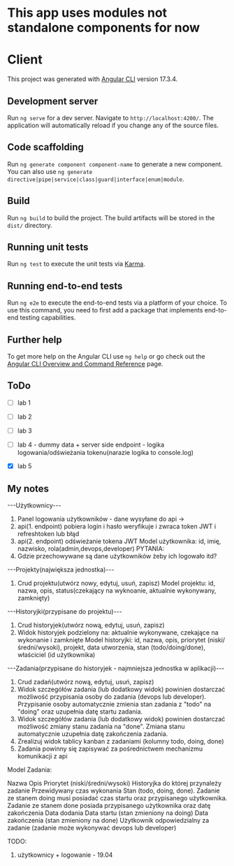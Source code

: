 # This app uses modules not standalone components for now

# Client

This project was generated with [Angular CLI](https://github.com/angular/angular-cli) version 17.3.4.

## Development server

Run `ng serve` for a dev server. Navigate to `http://localhost:4200/`. The application will automatically reload if you change any of the source files.

## Code scaffolding

Run `ng generate component component-name` to generate a new component. You can also use `ng generate directive|pipe|service|class|guard|interface|enum|module`.

## Build

Run `ng build` to build the project. The build artifacts will be stored in the `dist/` directory.

## Running unit tests

Run `ng test` to execute the unit tests via [Karma](https://karma-runner.github.io).

## Running end-to-end tests

Run `ng e2e` to execute the end-to-end tests via a platform of your choice. To use this command, you need to first add a package that implements end-to-end testing capabilities.

## Further help

To get more help on the Angular CLI use `ng help` or go check out the [Angular CLI Overview and Command Reference](https://angular.io/cli) page.

## ToDo

- [ ] lab 1
- [ ] lab 2
- [ ] lab 3
- [ ] lab 4 - dummy data + server side endpoint - logika logowania/odświeżania tokenu(narazie logika to console.log)
- [x] lab 5


## My notes

---Użytkownicy---
1. Panel logowania użytkowników - dane wysyłane do api -> 
2. api(1. endpoint) pobiera login i hasło weryfikuje i zwraca token JWT i refreshtoken lub błąd
3. api(2. endpoint) odświeżanie tokena JWT
Model użytkownika: id, imię, nazwisko, rola(admin,devops,developer)
PYTANIA: 
1. Gdzie przechowywane są dane użytkowników żeby ich logowało itd?

---Projekty(największa jednostka)---
1. Crud projektu(utwórz nowy, edytuj, usuń, zapisz)
Model projektu: id, nazwa, opis, status(czekający na wyknoanie, aktualnie wykonywany, zamknięty)

---Historyjki(przypisane do projektu)---
1. Crud historyjek(utwórz nową, edytuj, usuń, zapisz)
2. Widok historyjek podzielony na: aktualnie wykonywane, czekające na wykonanie i zamknięte
Model historyjki: id, nazwa, opis, priorytet (niski/średni/wysoki), projekt, data utworzenia, stan (todo/doing/done), właściciel (id użytkownika)

---Zadania(przypisane do historyjek - najmniejsza jednostka w aplikacji)---
1. Crud zadań(utwórz nową, edytuj, usuń, zapisz)
2. Widok szczegółów zadania (lub dodatkowy widok) powinien dostarczać możliwość przypisania osoby do zadania (devops lub developer). Przypisanie osoby automatycznie zmienia stan zadania z "todo" na "doing" oraz uzupełnia datę startu zadania.
3. Widok szczegółów zadania (lub dodatkowy widok) powinien dostarczać możliwość zmiany stanu zadania na "done". Zmiana stanu automatycznie uzupełnia datę zakończenia zadania.
4. Zrealizuj widok tablicy kanban z zadaniami (kolumny todo, doing, done) 
5. Zadania powinny się zapisywać za pośrednictwem mechanizmu komunikacji z api

Model Zadania:

Nazwa
Opis
Priorytet (niski/średni/wysoki)
Historyjka do której przynależy zadanie
Przewidywany czas wykonania
Stan (todo, doing, done). Zadanie ze stanem doing musi posiadać czas startu oraz przypisanego użytkownika. Zadanie ze stanem done posiada przypisanego użytkownika oraz datę zakończenia
Data dodania
Data startu (stan zmieniony na doing)
Data zakończenia (stan zmieniony na done)
Użytkownik odpowiedzialny za zadanie (zadanie może wykonywać devops lub developer)

TODO: 
1. użytkownicy + logowanie - 19.04

